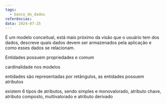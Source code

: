 ```yaml
---
tags:
  - banco_de_dados
referências: 
data: 2024-07-25
---
```

É um modelo conceitual, está mais próximo da visão que o usuário tem dos dados, descreve quais dados devem ser armazenados pela aplicação e como esses dados se relacionam.

Entidades possuem propriedades e comum

cardinalidade nos modelos

entidades são representadas por retângulos, as entidades possuem atributos

existem 6 tipos de atributos, sendo simples e monovalorado, atributo chave, atributo composto, multivalorado e atributo derivado